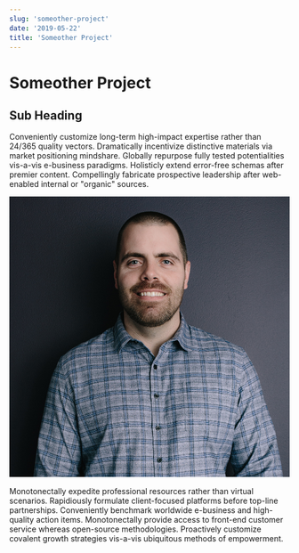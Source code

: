 ```yaml
---
slug: 'someother-project'
date: '2019-05-22'
title: 'Someother Project'
---
```


# Someother Project

## Sub Heading

Conveniently customize long-term high-impact expertise rather than 24/365 quality vectors. Dramatically incentivize distinctive materials via market positioning mindshare. Globally repurpose fully tested potentialities vis-a-vis e-business paradigms. Holisticly extend error-free schemas after premier content. Compellingly fabricate prospective leadership after web-enabled internal or "organic" sources.

![TJ](./tj.jpg)

Monotonectally expedite professional resources rather than virtual scenarios. Rapidiously formulate client-focused platforms before top-line partnerships. Conveniently benchmark worldwide e-business and high-quality action items. Monotonectally provide access to front-end customer service whereas open-source methodologies. Proactively customize covalent growth strategies vis-a-vis ubiquitous methods of empowerment.
